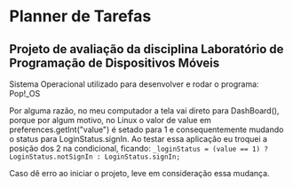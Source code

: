 # Planner de Tarefas
## Projeto de avaliação da disciplina Laboratório de Programação de Dispositivos Móveis

Sistema Operacional utilizado para desenvolver e rodar o programa: Pop!_OS

Por alguma razão, no meu computador a tela vai direto para DashBoard(), porque por algum motivo, no Linux o valor de value em preferences.getInt("value") é setado para 1 e consequentemente mudando o status para LoginStatus.signIn.
Ao testar essa aplicação eu troquei a posição dos 2 na condicional, ficando:
  ```_loginStatus = (value == 1) ? LoginStatus.notSignIn : LoginStatus.signIn;```

Caso dê erro ao iniciar o projeto, leve em consideração essa mudança.


